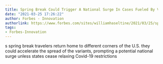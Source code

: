 ```yaml
---
title: Spring Break Could Trigger A National Surge In Cases Fueled By Variants
date: "2021-03-25 17:26:22"
author: Forbes - Innovation
authorlink: https://www.forbes.com/sites/williamhaseltine/2021/03/25/spring-break-could-trigger-a-national-surge-in-cases-fueled-by-variant/
tags:
- Forbes-Innovation
---
```

s spring break travelers return home to different corners of the U.S. they could accelerate the spread of the variants, prompting a potential national surge unless states cease relaxing Covid-19 restrictions
